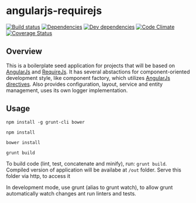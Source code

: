 angularjs-requirejs
===================

[![Build status](https://api.travis-ci.org/shustariov-andrey/angularjs-requirejs.png?branch=master)](https://travis-ci.org/shustariov-andrey/angularjs-requirejs) [![Dependencies](https://david-dm.org/shustariov-andrey/angularjs-requirejs.png)](https://david-dm.org/shustariov-andrey/angularjs-requirejs) [![Dev dependencies](https://david-dm.org/shustariov-andrey/angularjs-requirejs/dev-status.png)](https://david-dm.org/shustariov-andrey/angularjs-requirejs#info=devDependencies) [![Code Climate](https://codeclimate.com/github/shustariov-andrey/angularjs-requirejs.png)](https://codeclimate.com/github/shustariov-andrey/angularjs-requirejs) [![Coverage Status](https://coveralls.io/repos/shustariov-andrey/angularjs-requirejs/badge.png?branch=master)](https://coveralls.io/r/shustariov-andrey/angularjs-requirejs?branch=master)

Overview
--------

This is a boilerplate seed application for projects that will be based on [AngularJs](http://www.angularjs.org/) and [RequireJs](http://requirejs.org/). It has several abstactions for component-oriented development style, like component factory, which utilizes [AngularJs directives](https://docs.angularjs.org/guide/directive). Also provides configuration, layout, service and entity management, uses its own logger implementation.


Usage
--------

`npm install -g grunt-cli bower`

`npm install`

`bower install`

`grunt build`

To build code (lint, test, concatenate and minify), run: `grunt build`. Compiled version of application will be availabe at `/out` folder. Serve this folder via http, to access it

In development mode, use grunt (alias to grunt watch), to allow grunt automatically watch changes ant run linters and tests.
